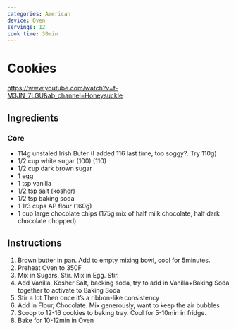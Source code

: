 ```yaml
---
categories: American
device: Oven
servings: 12
cook time: 30min
---
```


# Cookies
https://www.youtube.com/watch?v=f-M3JN_7LGU&ab_channel=Honeysuckle

## Ingredients

### Core
- 114g unstaled Irish Buter (I added 116 last time, too soggy?. Try 110g)
- 1/2 cup white sugar (100) (110)
- 1/2 cup dark brown sugar
- 1 egg
- 1 tsp vanilla
- 1/2 tsp salt (kosher)
- 1/2 tsp baking soda
- 1 1/3 cups AP flour (160g)
- 1 cup large chocolate chips (175g mix of half milk chocolate, half dark chocolate chopped)



## Instructions
1. Brown butter in pan. Add to empty mixing bowl, cool for 5minutes.
2. Preheat Oven to 350F
3. Mix in Sugars. Stir. Mix in Egg. Stir.
4. Add Vanilla, Kosher Salt, backing soda, try to add in Vanilla+Baking Soda together to activate to Baking Soda
5. Stir a lot Then once it’s a ribbon-like consistency
6. Add in Flour, Chocolate. Mix generously, want to keep the air bubbles
7. Scoop to 12-16 cookies to baking tray. Cool for 5-10min in fridge.
8. Bake for 10-12min in Oven
